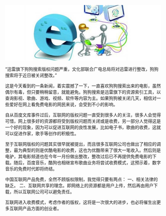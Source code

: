 <img src="/blog/images/hulianwangmianfei.jpg"/>

“迅雷旗下狗狗搜索版权问题严重，文化部联合广电总局将对迅雷进行整改，狗狗搜索将于近日被关闭整改。”
 
这是今天看到的一条新闻，着实震撼了一下，一直喜欢狗狗搜索出来的电影，虽然偶尔有毒，但只要稍稍留意，就能避免。狗狗搜索是迅雷旗下的资源索引工具，以查询影视、歌曲、游戏、视频、软件等内容为主。如果狗狗被关闭几天，相信对一些爱好在网上看免费电影的网民来说，会受到不小的影响。
 
自从百度文库事件过后，互联网的版权问题一直受到很多人的关注，很多人会觉得可惜，网上很多好的资源都将受到版权问题而关闭或是收费，另一部分人觉得这是一个好的现象，因为可以促进互联网的良性发展，比如电子书，歌曲的收费，这就可以促进作家，歌手等创作的积极性。
 
至于互联网版权的问题其实很早就被提出，而且很多互联网公司也做出了相应的调整，最为典型的则是优酷电影的收费，这也为优酷带来了很大一笔收入。然后则是电驴，其电影频道也在今年一月份做出整改，整改过后已不再提供免费电影的下载。随后，百度音乐，酷狗也相继宣布歌曲业务将尝试收费模式，这预示着，数字音乐的免费时代即将终结。
 
中国互联网产品免费，全然不顾版权限制，我觉得只要有两点：
一、相关法律的缺乏。
二、互联网共享的理念。即网络上的资源都是用户上传，然后再由用户下载，所以互联网公司可以避免责任。
 
互联网进入收费模式，考虑作者的版权，这将是一次很大的进步，也必将催生出更多互联网产品方面的创业者。